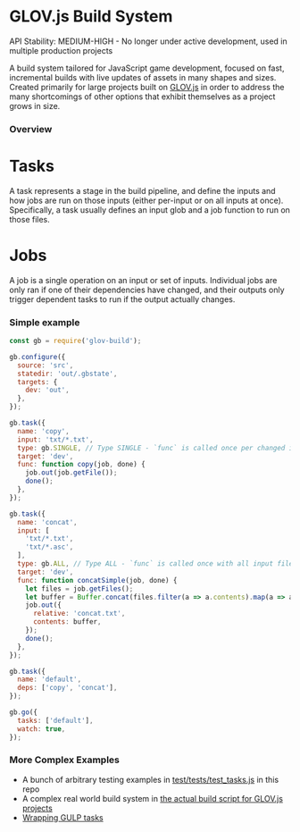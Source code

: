 GLOV.js Build System
====================

API Stability: MEDIUM-HIGH - No longer under active development, used in multiple production projects

A build system tailored for JavaScript game development, focused on fast, incremental builds with live updates of assets in many shapes and sizes.  Created primarily for large projects built on [GLOV.js](https://github.com/Jimbly/glovjs) in order to address the many shortcomings of other options that exhibit themselves as a project grows in size.

### Overview

# Tasks
A task represents a stage in the build pipeline, and define the inputs and how jobs are run on those inputs (either per-input or on all inputs at once).  Specifically, a task usually defines an input glob and a job function to run on those files.

# Jobs
A job is a single operation on an input or set of inputs. Individual jobs are only ran if one of their dependencies have changed, and their outputs only trigger dependent tasks to run if the output actually changes.

### Simple example
```javascript
const gb = require('glov-build');

gb.configure({
  source: 'src',
  statedir: 'out/.gbstate',
  targets: {
    dev: 'out',
  },
});

gb.task({
  name: 'copy',
  input: 'txt/*.txt',
  type: gb.SINGLE, // Type SINGLE - `func` is called once per changed input file
  target: 'dev',
  func: function copy(job, done) {
    job.out(job.getFile());
    done();
  },
});

gb.task({
  name: 'concat',
  input: [
    'txt/*.txt',
    'txt/*.asc',
  ],
  type: gb.ALL, // Type ALL - `func` is called once with all input files
  target: 'dev',
  func: function concatSimple(job, done) {
    let files = job.getFiles();
    let buffer = Buffer.concat(files.filter(a => a.contents).map(a => a.contents));
    job.out({
      relative: 'concat.txt',
      contents: buffer,
    });
    done();
  },
});

gb.task({
  name: 'default',
  deps: ['copy', 'concat'],
});

gb.go({
  tasks: ['default'],
  watch: true,
});

```


### More Complex Examples
* A bunch of arbitrary testing examples in [test/tests/test_tasks.js](https://github.com/Jimbly/glovjs-build/blob/master/test/tests/test_tasks.js) in this repo
* A complex real world build system in [the actual build script for GLOV.js projects](https://github.com/Jimbly/glovjs/tree/master/build)
* [Wrapping GULP tasks](https://github.com/Jimbly/glovjs/blob/master/build/gulpish-tasks.js)
